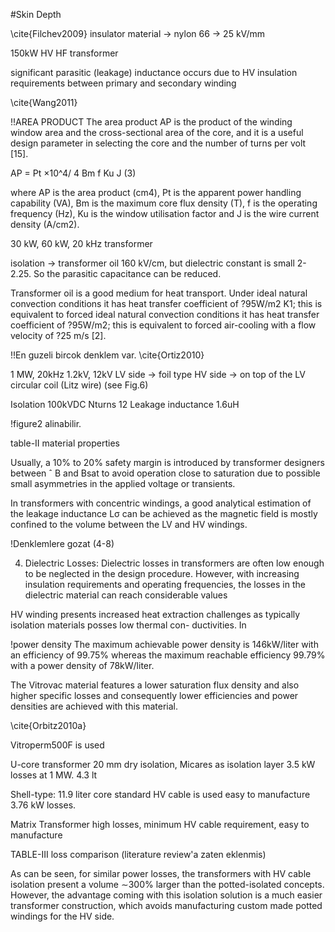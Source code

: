 #Skin Depth

\cite{Filchev2009}
insulator material -> nylon 66 -> 25 kV/mm


150kW HV HF transformer

significant parasitic (leakage) inductance occurs due to HV insulation requirements between primary and secondary winding


\cite{Wang2011}

!!AREA PRODUCT
The area product AP is the product of the winding window area and the cross-sectional area of the core, and it is a useful design parameter in selecting the core and the number of turns per volt [15].

AP = Pt ×10^4/ 4 Bm f Ku J (3)

where AP is the area product (cm4), Pt is the apparent power handling capability (VA), Bm is the maximum core flux density (T), f is the operating frequency (Hz), Ku is the window utilisation factor and J is the wire current density (A/cm2).


30 kW, 60 kW, 20 kHz transformer

isolation -> transformer oil 160 kV/cm, but dielectric constant is small 2-2.25. So the parasitic capacitance can be reduced.


Transformer oil is a good medium for heat transport. Under ideal natural convection conditions it has heat transfer coefficient of ?95W/m2 K1; this is equivalent to forced ideal natural convection conditions it has heat transfer coefficient of ?95W/m2; this is equivalent to forced air-cooling with a flow velocity of ?25 m/s [2].

!!En guzeli bircok denklem var.
\cite{Ortiz2010}

1 MW, 20kHz 1.2kV, 12kV
LV side -> foil type
HV side -> on top of the LV circular coil (Litz wire) (see Fig.6)

Isolation 100kVDC
Nturns 12
Leakage inductance 1.6uH

!figure2 alinabilir.

table-II material properties

Usually, a 10% to 20% safety margin is introduced by transformer designers between ˆ
B and Bsat to avoid operation close to saturation due to possible small asymmetries in the applied voltage or transients.


In transformers with concentric windings, a good analytical estimation of the leakage inductance Lσ can be achieved as the magnetic field is mostly confined to the volume between the LV and HV windings.

!Denklemlere gozat (4-8)

4) Dielectric Losses: Dielectric losses in transformers are often
low enough to be neglected in the design procedure. However, with increasing insulation requirements and operating frequencies, the losses in the dielectric material can reach considerable values

HV winding presents increased heat extraction challenges as typically isolation materials posses low thermal con- ductivities. In

!power density
The maximum achievable 
power density is 146kW/liter with an efficiency of 99.75% whereas the maximum reachable efficiency 99.79% with a power density of 78kW/liter.

The Vitrovac material features a lower saturation flux density and also higher specific losses and consequently lower efficiencies and power densities are achieved with this material.

\cite{Orbitz2010a}

Vitroperm500F is used

U-core transformer
20 mm dry isolation, Micares as isolation layer
3.5 kW losses at 1 MW. 4.3 lt

Shell-type: 
11.9 liter core
standard HV cable is used easy to manufacture
3.76 kW losses.

Matrix Transformer
high losses, minimum HV cable requirement, easy to manufacture

TABLE-III loss comparison (literature review'a zaten eklenmis)

As can be seen, for similar power losses, the transformers with HV cable isolation present a volume ∼300% larger than the potted-isolated concepts. However, the advantage coming with this isolation solution is a much easier transformer construction, which avoids manufacturing custom made potted windings for the HV side.









